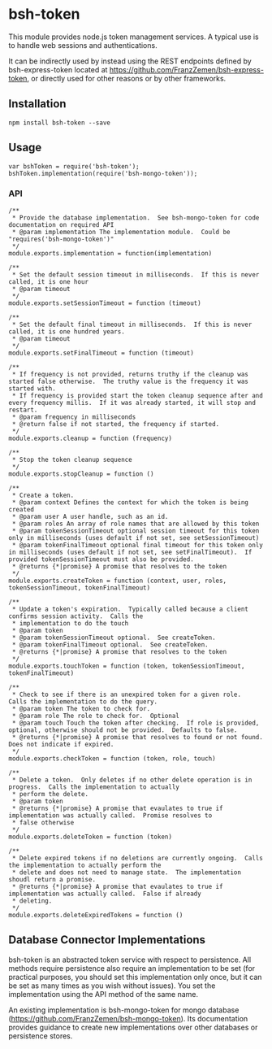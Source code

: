 # bsh-token #
This module provides node.js token management services.  A typical use is to handle web sessions and authentications.

It can be indirectly used by instead using the REST endpoints defined by bsh-express-token located at
https://github.com/FranzZemen/bsh-express-token, or directly used for other reasons or by other frameworks.

## Installation ##

    npm install bsh-token --save

## Usage ##

    var bshToken = require('bsh-token');
    bshToken.implementation(require('bsh-mongo-token'));

### API ###
    /**
     * Provide the database implementation.  See bsh-mongo-token for code documentation on required API
     * @param implementation The implementation module.  Could be "requires('bsh-mongo-token')"
     */
    module.exports.implementation = function(implementation)

    /**
     * Set the default session timeout in milliseconds.  If this is never called, it is one hour
     * @param timeout
     */
    module.exports.setSessionTimeout = function (timeout)
    
    /**
     * Set the default final timeout in milliseconds.  If this is never called, it is one hundred years.
     * @param timeout
     */
    module.exports.setFinalTimeout = function (timeout)

    /**
     * If frequency is not provided, returns truthy if the cleanup was started false otherwise.  The truthy value is the frequency it was started with.
     * If frequency is provided start the token cleanup sequence after and every frequency millis.  If it was already started, it will stop and restart.
     * @param frequency in milliseconds
     * @return false if not started, the frequency if started.
     */
    module.exports.cleanup = function (frequency)
    
    /**
     * Stop the token cleanup sequence
     */
    module.exports.stopCleanup = function ()

    /**
     * Create a token.
     * @param context Defines the context for which the token is being created
     * @param user A user handle, such as an id.
     * @param roles An array of role names that are allowed by this token
     * @param tokenSessionTimeout optional session timeout for this token only in milliseconds (uses default if not set, see setSessionTimeout)
     * @param tokenFinalTimeout optional final timeout for this token only in milliseconds (uses default if not set, see setFinalTimeout).  If provided tokenSessionTimeout must also be provided.
     * @returns {*|promise} A promise that resolves to the token
     */
    module.exports.createToken = function (context, user, roles, tokenSessionTimeout, tokenFinalTimeout)
    
    /**
     * Update a token's expiration.  Typically called because a client confirms session activity.  Calls the
     * implementation to do the touch
     * @param token
     * @param tokenSessionTimeout optional.  See createToken.
     * @param tokenFinalTimeout optional.  See createToken.
     * @returns {*|promise} A promise that resolves to the token
     */
    module.exports.touchToken = function (token, tokenSessionTimeout, tokenFinalTimeout)

    /**
     * Check to see if there is an unexpired token for a given role.   Calls the implementation to do the query.
     * @param token The token to check for.
     * @param role The role to check for.  Optional
     * @param touch Touch the token after checking.  If role is provided, optional, otherwise should not be provided.  Defaults to false.
     * @returns {*|promise} A promise that resolves to found or not found.  Does not indicate if expired.
     */
    module.exports.checkToken = function (token, role, touch)
    
    /**
     * Delete a token.  Only deletes if no other delete operation is in progress.  Calls the implementation to actually
     * perform the delete.
     * @param token
     * @returns {*|promise} A promise that evaulates to true if implementation was actually called.  Promise resolves to
     * false otherwise
     */
    module.exports.deleteToken = function (token)    
    
    /**
     * Delete expired tokens if no deletions are currently ongoing.  Calls the implementation to actually perform the
     * delete and does not need to manage state.  The implementation shoudl return a promise.
     * @returns {*|promise} A promise that evaulates to true if implementation was actually called.  False if already
     * deleting.
     */
    module.exports.deleteExpiredTokens = function ()
        
## Database Connector Implementations ##
bsh-token is an abstracted token service with respect to persistence.  All methods require persistence also require
an implementation to be set (for practical purposes, you should set this implementation only once, but it can
be set as many times as you wish without issues).  You set the implementation using the API method of the same name.

An existing implementation is bsh-mongo-token for mongo database (https://github.com/FranzZemen/bsh-mongo-token).  Its
documentation provides guidance to create new implementations over other databases or persistence stores.
